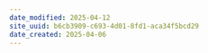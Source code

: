 ```yaml
---
date_modified: 2025-04-12
site_uuid: b6cb3909-c693-4d01-8fd1-aca34f5bcd29
date_created: 2025-04-06
---
```


